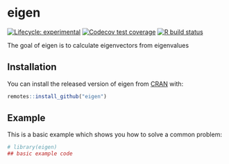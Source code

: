 
<!-- README.md is generated from README.Rmd. Please edit that file -->

# eigen

<!-- badges: start -->

[![Lifecycle:
experimental](https://img.shields.io/badge/lifecycle-experimental-orange.svg)](https://www.tidyverse.org/lifecycle/#experimental)
[![Codecov test
coverage](https://codecov.io/gh/llrs/eigen/branch/master/graph/badge.svg)](https://codecov.io/gh/llrs/eigen?branch=master)
[![R build
status](https://github.com/llrs/eigen/workflows/R-CMD-check/badge.svg)](https://github.com/llrs/eigen/actions)
<!-- badges: end -->

The goal of eigen is to calculate eigenvectors from eigenvalues

## Installation

You can install the released version of eigen from
[CRAN](https://CRAN.R-project.org) with:

``` r
remotes::install_github("eigen")
```

## Example

This is a basic example which shows you how to solve a common problem:

``` r
# library(eigen)
## basic example code
```

